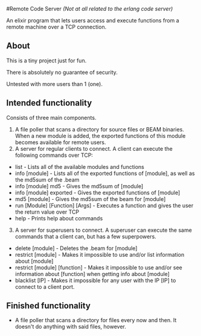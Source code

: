 #Remote Code Server
_(Not at all related to the erlang code server)_

An elixir program that lets users access and execute functions from a remote machine over a TCP connection.

## About
This is a tiny project just for fun.

There is absolutely no guarantee of security.

Untested with more users than 1 (one).

## Intended functionality
Consists of three main components.
1. A file poller that scans a directory for source files or BEAM binaries. When a new module is added, the exported functions of this module becomes available for remote users.
2. A server for regular clients to connect. A client can execute the following commands over TCP:
  - list - Lists all of the available modules and functions
  - info [module] - Lists all of the exported functions of [module], as well as the md5sum of the .beam
  - info [module] md5 - Gives the md5sum of [module]
  - info [module] exported - Gives the exported functions of [module]
  - md5 [module] - Gives the md5sum of the beam for [module]
  - run [Module] [Function] [Args] - Executes a function and gives the user the return value over TCP
  - help - Prints help about commands
3. A server for superusers to connect. A superuser can execute the same commands that a client can, but has a few superpowers.
  - delete [module] - Deletes the .beam for [module]
  - restrict [module] - Makes it impossible to use and/or list information about [module]
  - restrict [module] [function] - Makes it impossible to use and/or see information about [function] when getting info about [module]
  - blacklist [IP] - Makes it impossible for any user with the IP [IP] to connect to a client port.

## Finished functionality
- A file poller that scans a directory for files every now and then. It doesn't do anything with said files, however.
